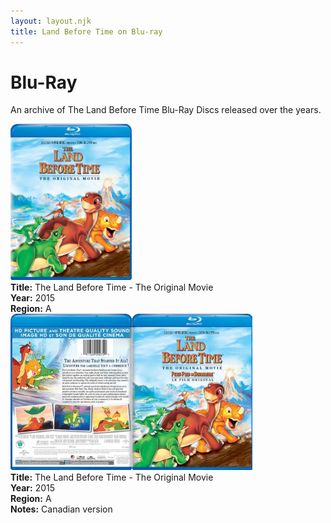```yaml
---
layout: layout.njk
title: Land Before Time on Blu-ray
---
```


# Blu-Ray

An archive of The Land Before Time Blu-Ray Discs released over the years.

<div class="table-wrapper">
  <table>
  <div class="item-entry">
  <div class="item-image">
    
  </div>
  <div class="item-details">
    
  </div>
</div>
  <div class="item-entry">
  <div class="item-image">
    <a href="/images/media/bluray/lbt1-bluray-2015.jpg" data-lightbox="gallery" data-title="The Land Before Time Blu-ray (2015)">
        <img src="/images/media/bluray/lbt1-bluray-2015.jpg" alt="Blu-ray of the first Land Before Time movie"
            style="height:250px; object-fit:cover;" / loading="lazy">
      </a>
  </div>
  <div class="item-details">
    <strong>Title:</strong> The Land Before Time - The Original Movie<br/>
      <strong>Year:</strong> 2015<br/>
      <strong>Region:</strong> A<br/>
  </div>
</div>

  <div class="item-entry">
  <div class="item-image">
    <a href="/images/media/bluray/lbt1-bluray-2015-canadian.jpg" data-lightbox="books" data-title="The Land Before Time - The Original Movie">
        <div class="img-box">
          <img src="/images/media/bluray/lbt1-bluray-2015-canadian.jpg" alt="The Land Before Time - The Original Movie" style="height:250px; object-fit:cover;" / loading="lazy">
        </div>
      </a>
  </div>
  <div class="item-details">
    <strong>Title:</strong> The Land Before Time - The Original Movie<br/>
      <strong>Year:</strong> 2015<br/>
      <strong>Region:</strong> A<br/>
      <strong>Notes:</strong> Canadian version<br/>
  </div>
</div>

</table>
</div>